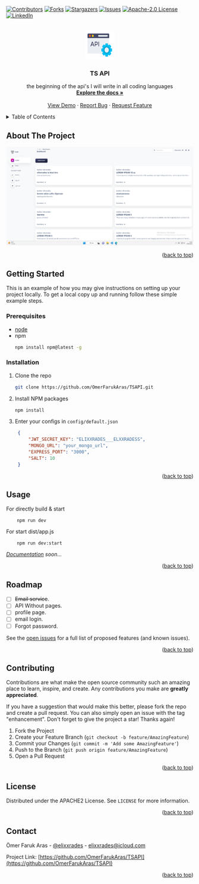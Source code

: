 <!-- Improved compatibility of back to top link: See: https://github.com/othneildrew/Best-README-Template/pull/73 -->
<a name="readme-top"></a>
<!--
*** Thanks for checking out the Best-README-Template. If you have a suggestion
*** that would make this better, please fork the repo and create a pull request
*** or simply open an issue with the tag "enhancement".
*** Don't forget to give the project a star!
*** Thanks again! Now go create something AMAZING! :D
-->



<!-- PROJECT SHIELDS -->
<!--
*** I'm using markdown "reference style" links for readability.
*** Reference links are enclosed in brackets [ ] instead of parentheses ( ).
*** See the bottom of this document for the declaration of the reference variables
*** for contributors-url, forks-url, etc. This is an optional, concise syntax you may use.
*** https://www.markdownguide.org/basic-syntax/#reference-style-links
-->
[![Contributors][contributors-shield]][contributors-url]
[![Forks][forks-shield]][forks-url]
[![Stargazers][stars-shield]][stars-url]
[![Issues][issues-shield]][issues-url]
[![Apache-2.0 License][license-shield]][license-url]
[![LinkedIn][linkedin-shield]][linkedin-url]



<!-- PROJECT LOGO -->
<br />
<div align="center">
  <a href="https://github.com/OmerFarukAras/TSAPI">
    <img src="public/926f6aaba773.png" alt="Logo" width="80" height="80">
  </a>

<h3 align="center">TS API</h3>

  <p align="center">
    the beginning of the api's I will write in all coding languages 
    <br />
    <a href="https://github.com/OmerFarukAras/TSAPI"><strong>Explore the docs »</strong></a>
    <br />
    <br />
    <a href="https://github.com/OmerFarukAras/TSAPI">View Demo</a>
    ·
    <a href="https://github.com/OmerFarukAras/TSAPI/issues">Report Bug</a>
    ·
    <a href="https://github.com/OmerFarukAras/TSAPI/issues">Request Feature</a>
  </p>
</div>



<!-- TABLE OF CONTENTS -->
<details>
  <summary>Table of Contents</summary>
  <ol>
    <li>
      <a href="#about-the-project">About The Project</a>
    </li>
    <li>
      <a href="#getting-started">Getting Started</a>
      <ul>
        <li><a href="#prerequisites">Prerequisites</a></li>
        <li><a href="#installation">Installation</a></li>
      </ul>
    </li>
    <li><a href="#usage">Usage</a></li>
    <li><a href="#roadmap">Roadmap</a></li>
    <li><a href="#contributing">Contributing</a></li>
    <li><a href="#license">License</a></li>
    <li><a href="#contact">Contact</a></li>
  </ol>
</details>



<!-- ABOUT THE PROJECT -->
## About The Project

[![Product Name Screen Shot][product-screenshot]](https://github.com/OmerFarukAras/TSAPI)
<p align="right">(<a href="#readme-top">back to top</a>)</p>

<!-- GETTING STARTED -->
## Getting Started

This is an example of how you may give instructions on setting up your project locally.
To get a local copy up and running follow these simple example steps.

### Prerequisites
*  [node](https://nodejs.org/dist/v19.6.1/node-v19.6.1-x64.msi)
* npm
  ```sh
  npm install npm@latest -g
  ```

### Installation

1. Clone the repo
   ```sh
   git clone https://github.com/OmerFarukAras/TSAPI.git
   ```
2. Install NPM packages
   ```sh
   npm install
   ```
3. Enter your configs in `config/default.json`
   ```json
    {
        "JWT_SECRET_KEY": "ELIXXRADES___ELXXRADESS",
        "MONGO_URL": "your_mongo_url",
        "EXPRESS_PORT": "3000",
        "SALT": 10
    }
   ```

<p align="right">(<a href="#readme-top">back to top</a>)</p>



<!-- USAGE EXAMPLES -->
## Usage

For directly build & start 
```shell
    npm run dev
```

For start dist/app.js
```shell
    npm run dev:start
```

_[Documentation](https://example.com) soon..._

<p align="right">(<a href="#readme-top">back to top</a>)</p>



<!-- ROADMAP -->
## Roadmap

- [ ] ~~Email service~~.
- [ ] API Without pages.
- [ ] profile page.
- [ ] email login.
- [ ] Forgot password.

See the [open issues](https://github.com/OmerFarukAras/TSAPI/issues) for a full list of proposed features (and known issues).

<p align="right">(<a href="#readme-top">back to top</a>)</p>



<!-- CONTRIBUTING -->
## Contributing

Contributions are what make the open source community such an amazing place to learn, inspire, and create. Any contributions you make are **greatly appreciated**.

If you have a suggestion that would make this better, please fork the repo and create a pull request. You can also simply open an issue with the tag "enhancement".
Don't forget to give the project a star! Thanks again!

1. Fork the Project
2. Create your Feature Branch (`git checkout -b feature/AmazingFeature`)
3. Commit your Changes (`git commit -m 'Add some AmazingFeature'`)
4. Push to the Branch (`git push origin feature/AmazingFeature`)
5. Open a Pull Request

<p align="right">(<a href="#readme-top">back to top</a>)</p>



<!-- LICENSE -->
## License

Distributed under the APACHE2 License. See `LICENSE` for more information.

<p align="right">(<a href="#readme-top">back to top</a>)</p>



<!-- CONTACT -->
## Contact

Ömer Faruk Aras - [@elixxrades](https://twitter.com/elixxrades) - elixxrades@icloud.com

Project Link: [https://github.com/OmerFarukAras/TSAPI](https://github.com/OmerFarukAras/TSAPI)

<p align="right">(<a href="#readme-top">back to top</a>)</p>

<!-- MARKDOWN LINKS & IMAGES -->
<!-- https://www.markdownguide.org/basic-syntax/#reference-style-links -->
[contributors-shield]: https://img.shields.io/github/contributors/OmerFarukAras/TSAPI.svg?style=for-the-badge
[contributors-url]: https://github.com/OmerFarukAras/TSAPI/graphs/contributors
[forks-shield]: https://img.shields.io/github/forks/OmerFarukAras/TSAPI.svg?style=for-the-badge
[forks-url]: https://github.com/OmerFarukAras/TSAPI/network/members
[stars-shield]: https://img.shields.io/github/stars/OmerFarukAras/TSAPI.svg?style=for-the-badge
[stars-url]: https://github.com/OmerFarukAras/TSAPI/stargazers
[issues-shield]: https://img.shields.io/github/issues/OmerFarukAras/TSAPI.svg?style=for-the-badge
[issues-url]: https://github.com/OmerFarukAras/TSAPI/issues
[license-shield]: https://img.shields.io/github/license/OmerFarukAras/TSAPI.svg?style=for-the-badge
[license-url]: https://github.com/OmerFarukAras/TSAPI/blob/master/LICENSE
[linkedin-shield]: https://img.shields.io/badge/-LinkedIn-black.svg?style=for-the-badge&logo=linkedin&colorB=555
[linkedin-url]: https://linkedin.com/in/ömer-faruk-aras-774994208
[product-screenshot]: public/8525225452fe.png